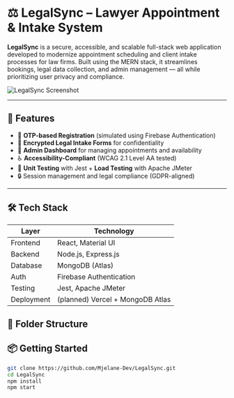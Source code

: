 # ⚖️ LegalSync – Lawyer Appointment & Intake System

**LegalSync** is a secure, accessible, and scalable full-stack web application developed to modernize appointment scheduling and client intake processes for law firms. Built using the MERN stack, it streamlines bookings, legal data collection, and admin management — all while prioritizing user privacy and compliance.

![LegalSync Screenshot](media/legalsync-banner.png)

---

## 🚀 Features

- 🔐 **OTP-based Registration** (simulated using Firebase Authentication)
- 📄 **Encrypted Legal Intake Forms** for confidentiality
- 📅 **Admin Dashboard** for managing appointments and availability
- ♿ **Accessibility-Compliant** (WCAG 2.1 Level AA tested)
- 🧪 **Unit Testing** with Jest + **Load Testing** with Apache JMeter
- 🔒 Session management and legal compliance (GDPR-aligned)

---

## 🛠️ Tech Stack

| Layer         | Technology                      |
|--------------|----------------------------------|
| Frontend     | React, Material UI               |
| Backend      | Node.js, Express.js              |
| Database     | MongoDB (Atlas)                  |
| Auth         | Firebase Authentication          |
| Testing      | Jest, Apache JMeter              |
| Deployment   | (planned) Vercel + MongoDB Atlas |



## 📂 Folder Structure

## 📦 Getting Started

```bash
git clone https://github.com/Mjelane-Dev/LegalSync.git
cd LegalSync
npm install
npm start
